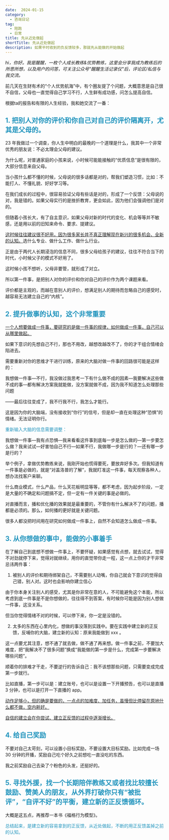 ```yaml
---
date:  2024-01-15
category:
  - 咨询日记
tag:
  - 陪跑
  - 日常
title: 先从近处做起
shortTitle: 先从近处做起
description: 如果平时收到的负反馈较多，那就先从能做的开始做起
---
```


*hi，你好。我是醒醒，一枚个人成长教练&优势教练，这里会分享我成为教练后的所思所想，以及用户的问答，可关注公众号"醒醒生活记录仪"后，评论区/私信与我交流。*

前几天在生财有术的“个人优势航海”中，有个圈友提了个问题，大概意思是自己很不自信，父母也一直觉得自己学习不行，人生鲜有成功感，问怎么提高自信。

根据ta的报告和有限的人生经验，我和她交流了一番：

## <font color=#2596be>1. 把别人对你的评价和你自己对自己的评价隔离开，尤其是父母的。</font>

23 年我做过一个调查，你人生中明白的最晚的一个道理是什么，我其中一个非常优秀的朋友说：不必太理会父母的建议。

为什么呢，对普通家庭的小孩来说，小时候可能能接触的“优质信息”是很有限的，大部分信息来自父母。

当小孩什么都不懂的时候，父母说的很多话都是对的，帮我们塑造习惯，比如：不能打人、不懂礼貌、好好学习等。

在我们成长的过程中，很容易验证父母有些话是对的，形成了一个反馈：父母说的对，我是错的。如果父母实行的是挫折教育，更会如此，因为他们会强调他们是对的。

但随着小孩长大，有了自主意识，如果父母对新的时代的变化、机会等等并不敏感，还是用以前的旧知来命令、要求、提建议。

<u>这时候往往建议很不好用，因为很多家长并不真正理解现在新兴的很多机会、全新的认知。</u>选什么专业、做什么工作、做什么行业。

正是由于两代人长期浸泡的信息不同，很多父母给孩子的建议，往往不符合当下的时代，小时候父子的模式不好用了。

这时候小孩不想听，父母非要管，就形成了对立。

所以第一件事，是把别人对你的评价和你对自己的评价作为两个课题来看。

评价都是主观的，而越在意别人的评价，想满足别人的期待而忽略自己的感受时，越容易无法建立自己的“内核”。

## <font color=#2596be>2. 提升做事的认知，这个非常重要</font>

<u>一个人想要做成一件事，要研究的是做一件事的规律，如何做成一件事，自己可以从哪里做起。</u>

如果下意识的先想自己不行，那也不用改，越想改越改不了，你的才干组合情绪会陷进去。

需要重新对你的思维才干进行训练，原来的大脑对做一件事的回路很可能是这样的：

我想做一件事—不行，我没做过我思考一下有什么做不成的因素—我要解决这些做不成的事—都有解决方案我就能做，没方案就做不成，因为我不知道怎么处理那些问题

——最后往往变成了，我不行我不行，我怎么才能行。

这是因为你的大脑端，没有接收到“你行”的信号，但是却一直在处理这种“恐惧”的情绪。无法证明你行。

<font color=#2596be>重新输入大脑的信息需要调整：</font>

我想做一件事—我有点恐惧—我来看看这件事到底每一步是怎么做的—第一步要怎么做？我来试试—好害怕自己不行—如果不行，我做哪一步是行的？—还有哪一步是行的？

举个例子，拿做优势教练来说，我刚开始也慌得要死，要放弃好多次。但我知道有一件事是必做的，就是“对盖洛普的了解”，我就盯准这一件事，每天观察各种人，想办法找客户来聊。

什么商业模式，什么产品，什么天花板明显等等，都不考虑，因为起步阶段，一定是大量的不确定和问题搞不定，但一定有一件关键的事是必做的。

对直播而言，播和优化播的效果就是最重要的，不管你有什么解决不了的问题，播都是必须的。那么，如何播的更好就是关键问题。

很多人都没把时间用在研究如何做成一件事上，自然不会知道怎么做成一件事。

## <font color=#2596be>3. 从你想做的事中，能做的小事着手</font>

在了解自己到底想不想做一件事上，不要怀疑，如果感觉有点想，就去试试，觉得不对劲就停下来，觉得对就继续，用你的直觉带你走一程，这一点上你的才干非常忌讳两件事：

1. 被别人的评价和期待绑架自己，不需要别人动嘴，你自己就会下意识的觉得自己错，别人对。这时也会影响你建立信心

由于你本身关注别人的感受，尤其是你非常在意的人，不可能避免这个本能，所以考虑到底一件事是不是你想做的，往往得不到答案，有时候你可能是因为别人想做一件事，这没关系。

但当你觉得情绪不对的时候，可以停下来，你一定是没错的。

2. 太多的东西在心里内化，想做的事没落到实践中。要在实践中建立新的正反馈，反哺你的大脑，建立新的认知：原来我能做到 xxx 。

这一点要尤其注意，想不通了就去做，做不通了再来想。做一件事之前，不要加大难度，把“我解决不了很多问题”换成“我能做的第一步是什么，完成第一步要解决哪些问题”。

顺着你的排难才干走，不要逆行的告诉自己：我不该想那些问题，只需要变成完成第一步就行。

比如直播，第一步可以是：建立账号，也可以是设置一下开播预告，也可以是直播 3 分钟，也可以是打开一下直播的 app。

<u>动作足够小，但的确是要做的，一点点的加难度、加任务，虽慢但比停留在原地什么都不做，空内耗好。</u>

<u>自信的建立会在你尝试、建立正反馈的过程中逐渐增长。</u>

## <font color=#2596be>4. 给自己奖励</font>

不要对自己太苛刻，可以设置小目标奖励，不要设置大目标奖励。比如完成一场 30 分钟的开播，奖励自己吃个好久之前想吃一直没吃的东西。

我之前奖励自己去染了个粉色的头发，还挺好的。

## <font color=#2596be>5. 寻找外援，找一个长期陪伴教练又或者找比较擅长鼓励、赞美人的朋友，从外界打破你只有“被批评”，“自评不好”的平衡，建立新的正反馈循环。</font>

大概是这五点，再推荐一本书《福格行为模型》。

<font color=#2596be>总结起来，是建立新的容易拿到的正反馈，从近处做起，不断的用正反馈盖掉之前的认知。</font>